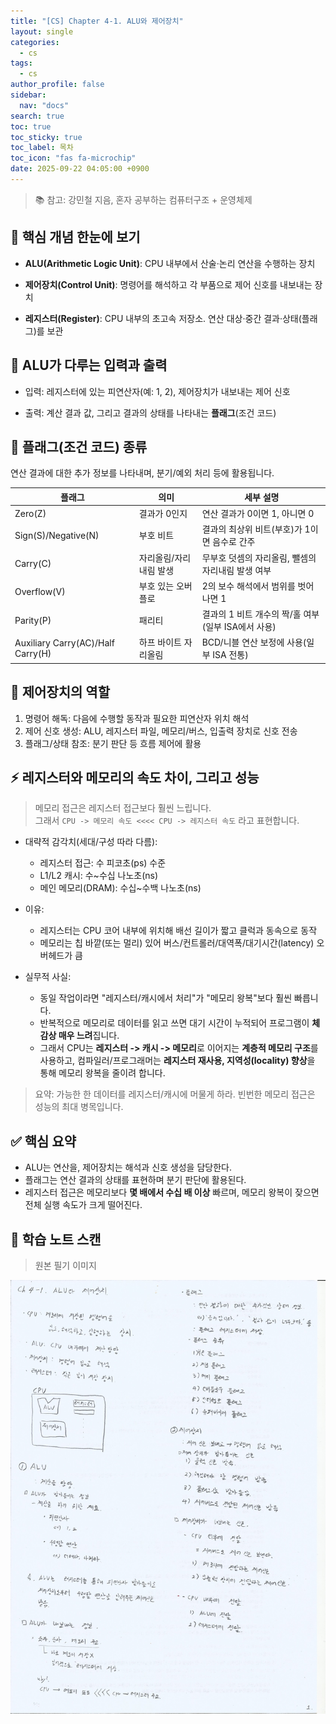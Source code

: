 ```yaml
---
title: "[CS] Chapter 4-1. ALU와 제어장치"
layout: single
categories:
  - cs
tags:
  - cs
author_profile: false
sidebar:
  nav: "docs"
search: true
toc: true
toc_sticky: true
toc_label: 목차
toc_icon: "fas fa-microchip"
date: 2025-09-22 04:05:00 +0900
---
```


> 📚 참고: 강민철 지음, 혼자 공부하는 컴퓨터구조 + 운영체제

## 🧠 핵심 개념 한눈에 보기

- **ALU(Arithmetic Logic Unit)**: CPU 내부에서 산술·논리 연산을 수행하는 장치

- **제어장치(Control Unit)**: 명령어를 해석하고 각 부품으로 제어 신호를 내보내는 장치

- **레지스터(Register)**: CPU 내부의 초고속 저장소. 연산 대상·중간 결과·상태(플래그)를 보관

  


## 🧮 ALU가 다루는 입력과 출력

- 입력: 레지스터에 있는 피연산자(예: 1, 2), 제어장치가 내보내는 제어 신호

- 출력: 계산 결과 값, 그리고 결과의 상태를 나타내는 **플래그**(조건 코드)

  


## 🚩 플래그(조건 코드) 종류

연산 결과에 대한 추가 정보를 나타내며, 분기/예외 처리 등에 활용됩니다.

| 플래그 | 의미 | 세부 설명 |
|---|---|---|
| Zero(Z) | 결과가 0인지 | 연산 결과가 0이면 1, 아니면 0 |
| Sign(S)/Negative(N) | 부호 비트 | 결과의 최상위 비트(부호)가 1이면 음수로 간주 |
| Carry(C) | 자리올림/자리내림 발생 | 무부호 덧셈의 자리올림, 뺄셈의 자리내림 발생 여부 |
| Overflow(V) | 부호 있는 오버플로 | 2의 보수 해석에서 범위를 벗어나면 1 |
| Parity(P) | 패리티 | 결과의 1 비트 개수의 짝/홀 여부(일부 ISA에서 사용) |
| Auxiliary Carry(AC)/Half Carry(H) | 하프 바이트 자리올림 | BCD/니블 연산 보정에 사용(일부 ISA 전통) |



## 🧭 제어장치의 역할

1) 명령어 해독: 다음에 수행할 동작과 필요한 피연산자 위치 해석  
2) 제어 신호 생성: ALU, 레지스터 파일, 메모리/버스, 입출력 장치로 신호 전송  
3) 플래그/상태 참조: 분기 판단 등 흐름 제어에 활용


## ⚡ 레지스터와 메모리의 속도 차이, 그리고 성능

> 메모리 접근은 레지스터 접근보다 훨씬 느립니다.  
> 그래서 `CPU -> 메모리 속도 <<<< CPU -> 레지스터 속도` 라고 표현합니다.

- 대략적 감각치(세대/구성 따라 다름):
  - 레지스터 접근: 수 피코초(ps) 수준
  - L1/L2 캐시: 수~수십 나노초(ns)
  - 메인 메모리(DRAM): 수십~수백 나노초(ns)

- 이유:
  - 레지스터는 CPU 코어 내부에 위치해 배선 길이가 짧고 클럭과 동속으로 동작
  - 메모리는 칩 바깥(또는 멀리) 있어 버스/컨트롤러/대역폭/대기시간(latency) 오버헤드가 큼

- 실무적 사실:
  - 동일 작업이라면 "레지스터/캐시에서 처리"가 "메모리 왕복"보다 훨씬 빠릅니다.
  - 반복적으로 메모리로 데이터를 읽고 쓰면 대기 시간이 누적되어 프로그램이 **체감상 매우 느려**집니다.
  - 그래서 CPU는 **레지스터 -> 캐시 -> 메모리**로 이어지는 **계층적 메모리 구조**를 사용하고, 컴파일러/프로그래머는 **레지스터 재사용, 지역성(locality) 향상**을 통해 메모리 왕복을 줄이려 합니다.

> 요약: 가능한 한 데이터를 레지스터/캐시에 머물게 하라. 빈번한 메모리 접근은 성능의 최대 병목입니다.


## ✅ 핵심 요약

- ALU는 연산을, 제어장치는 해석과 신호 생성을 담당한다.
- 플래그는 연산 결과의 상태를 표현하며 분기 판단에 활용된다.
- 레지스터 접근은 메모리보다 **몇 배에서 수십 배 이상** 빠르며, 메모리 왕복이 잦으면 전체 실행 속도가 크게 떨어진다.


## 📝 학습 노트 스캔

> 원본 필기 이미지

![ch4-1 요약노트](../../images/2025-09-22-cs-ch4_1/ch4-1.jpeg)

